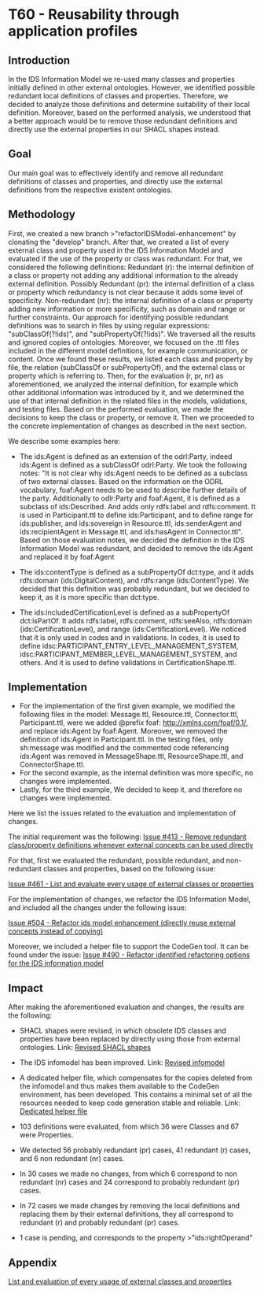 # T60 - Reusability through application profiles

## Introduction
In the IDS Information Model we re-used many classes and properties initially defined in other external ontologies. However, we identified possible redundant local definitions of classes and properties. Therefore, we decided to analyze those definitions and determine suitability of their local definition.
Moreover, based on the performed analysis, we understood that a better approach would be to remove those redundant definitions and directly use the external properties in our SHACL shapes instead.

## Goal
Our main goal was to effectively identify and remove all redundant definitions of classes and properties, and directly use the external definitions from the respective existent ontologies.

## Methodology
First, we created a new branch >"refactorIDSModel-enhancement" by clonating the "develop" branch.
After that, we created a list of every external class and property used in the IDS Information Model and evaluated if the use of the property or class was redundant. For that, we considered the following definitions:
Redundant (r): the internal definition of a class or property not adding any additional information to the already external definition.
Possibly Redundant (pr):  the internal definition of a class or property which redundancy is not clear because it adds some level of specificity.
Non-redundant (nr): the internal definition of a class or property adding new information or more specificity, such as domain and range or further constraints.
Our approach for identifying possible redundant definitions was to search in files by using regular expressions: "subClassOf(?!ids)", and "subPropertyOf(?!ids)". We traversed all the results and ignored copies of ontologies. Moreover, we focused on the .ttl files included in the different model definitions, for example communication, or content.
Once we found these results, we listed each class and property by file, the relation (subClassOf or subPropertyOf), and the external class or property which is referring to. Then, for the evaluation (r, pr, nr) as aforementioned, we analyzed the internal definition, for example which other additional information was introduced by it, and we determined the use of that internal definition in the related files in the models, validations, and testing files. Based on the performed evaluation, we made the decisions to keep the class or property, or remove it. Then we proceeded to the concrete implementation of changes as described in the next section.

We describe some examples here:

- The ids:Agent is defined as an extension of the odrl:Party, indeed ids:Agent is defined as a subClassOf odrl:Party. We took the following notes: "It is not clear why ids:Agent needs to be defined as a subclass of two external classes. Based on the information on the ODRL vocabulary, foaf:Agent needs to be used to describe further details of the party. Additionally to odlr:Party and foaf:Agent, it is defined as a subclass of ids:Described. And adds only rdfs:label and rdfs:comment. It is used in Participant.ttl to define ids:Participant, and to define range for ids:publisher, and ids:sovereign in Resource.ttl, ids:senderAgent and ids:recipientAgent in Message.ttl, and ids:hasAgent in Connector.ttl". Based on those evaluation notes, we decided the definition in the IDS Information Model was redundant, and decided to remove the ids:Agent and replaced it by foaf:Agent


- The ids:contentType is defined as a subPropertyOf dct:type, and it adds rdfs:domain (ids:DigitalContent), and rdfs:range (ids:ContentType). We decided that this definition was probably redundant, but we decided to keep it, as it is more specific than dct:type.


- The ids:includedCertificationLevel is defined as a subPropertyOf dct:isPartOf. It adds rdfs:label, rdfs:comment, rdfs:seeAlso, rdfs:domain (ids:CertificationLevel), and range (ids:CertificationLevel). We noticed that it is only used in codes and in validations.
In codes, it is used to define idsc:PARTICIPANT_ENTRY_LEVEL_MANAGEMENT_SYSTEM, idsc:PARTICIPANT_MEMBER_LEVEL_MANAGEMENT_SYSTEM, and others. And it is used to define validations in CertificationShape.ttl. 

## Implementation 
- For the implementation of the first given example, we modified the following files in the model: Message.ttl, Resource.ttl, Connector.ttl, Participant.ttl, were we added @prefix foaf: <http://xmlns.com/foaf/0.1/>, and replace ids:Agent by foaf:Agent. Moreover, we removed the definition of ids:Agent in Participant.ttl. 
In the testing files, only sh:message was modified and the commented code referencing ids:Agent was removed in MessageShape.ttl, ResourceShape.ttl, and ConnectorShape.ttl. 
- For the second example, as the internal definition was more specific, no changes were implemented.
- Lastly, for the third example, We decided to keep it, and therefore no changes were implemented.

Here we list the issues related to the evaluation and implementation of changes.

The initial requirement was the following:
[Issue #413 - Remove redundant class/property definitions whenever external concepts can be used directly](https://github.com/International-Data-Spaces-Association/InformationModel/issues/413)

For that, first we evaluated the redundant, possible redundant, and non-redundant classes and properties, based on the following issue:

[Issue #461 - List and evaluate every usage of external classes or properties](https://github.com/International-Data-Spaces-Association/InformationModel/issues/461)

For the implementation of changes, we refactor the IDS Information Model, and included all the changes under the following issue:

[Issue #504 - Refactor ids model enhancement (directly reuse external concepts instead of copying)](https://github.com/International-Data-Spaces-Association/InformationModel/pull/504)

Moreover, we included a helper file to support the CodeGen tool. It can be found under the issue: 
[Issue #490 - Refactor identified refactoring options for the IDS information model](https://github.com/International-Data-Spaces-Association/InformationModel/issues/490)


## Impact 
After making the aforementioned evaluation and changes, the results are the following:

- SHACL shapes were revised, in which obsolete IDS classes and properties have been replaced by directly using those from external ontologies. 
Link: [Revised SHACL shapes](https://github.com/International-Data-Spaces-Association/InformationModel/pull/504/files?authenticity_token=XVFNq4XvnDG%2B7RiaW4dajYrPiYhNvJduQR6iBOrESAomY91dmV4lzg2WjUWMB3c3cGYFzHUesT95PDoMD2eqkg%3D%3D&file-filters%5B%5D=.ttl&hide-deleted-files=true&w=1)
- The IDS infomodel has been improved. 
Link: [Revised infomodel](https://github.com/International-Data-Spaces-Association/InformationModel/pull/504/commits) 
- A dedicated helper file, which compensates for the copies deleted from the infomodel and thus makes them available to the CodeGen environment, has been developed. This contains a minimal set of all the resources needed to keep code generation stable and reliable.
Link: [Dedicated helper file](https://github.com/International-Data-Spaces-Association/InformationModel/blob/refactorIDSModel-enhancement/utils/refactor_helper.ttl)

- 103 definitions were evaluated, from which 36 were Classes and 67 were Properties.
- We detected 56 probably redundant (pr) cases, 41 redundant (r) cases, and 6 non redundant (nr) cases.
- In 30 cases we made no changes, from which 6 correspond to non redundant (nr) cases and 24 correspond to probably redundant (pr) cases.
- In 72 cases we made changes by removing the local definitions and replacing them by their external definitions, they all correspond to redundant (r) and probably redundant (pr) cases.
- 1 case is pending, and corresponds to the property >"ids:rightOperand"

## Appendix
[List and evaluation of every usage of external classes and properties](https://github.com/International-Data-Spaces-Association/InformationModel/blob/documentationIDSModel-enhacement/evaluation_external/List%20and%20evaluation%20of%20every%20usage%20of%20external%20classes%20and%20properties.pdf)



